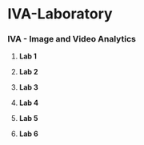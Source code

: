 # IVA-Laboratory

### IVA - Image and Video Analytics


1. **Lab 1**

2. **Lab 2**

3. **Lab 3**

4. **Lab 4**

5. **Lab 5**

6. **Lab 6**



